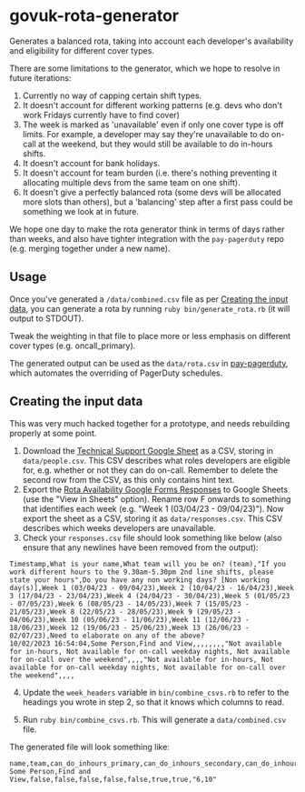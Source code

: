 # govuk-rota-generator

Generates a balanced rota, taking into account each developer's availability and eligibility for different cover types.

There are some limitations to the generator, which we hope to resolve in future iterations:

1. Currently no way of capping certain shift types.
1. It doesn't account for different working patterns (e.g. devs who don't work Fridays currently have to find cover)
1. The week is marked as 'unavailable' even if only one cover type is off limits. For example, a developer may say they're unavailable to do on-call at the weekend, but they would still be available to do in-hours shifts.
1. It doesn't account for bank holidays.
1. It doesn't account for team burden (i.e. there's nothing preventing it allocating multiple devs from the same team on one shift).
1. It doesn't give a perfectly balanced rota (some devs will be allocated more slots than others), but a 'balancing' step after a first pass could be something we look at in future.

We hope one day to make the rota generator think in terms of days rather than weeks, and also have tighter integration with the `pay-pagerduty` repo (e.g. merging together under a new name).

## Usage

Once you've generated a `/data/combined.csv` file as per [Creating the input data](#creating-the-input-data), you can generate a rota by running `ruby bin/generate_rota.rb` (it will output to STDOUT).

Tweak the weighting in that file to place more or less emphasis on different cover types (e.g. oncall_primary).

The generated output can be used as the `data/rota.csv` in [pay-pagerduty](https://github.com/alphagov/pay-pagerduty), which automates the overriding of PagerDuty schedules.

## Creating the input data

This was very much hacked together for a prototype, and needs rebuilding properly at some point.

1. Download the [Technical Support Google Sheet](https://docs.google.com/spreadsheets/d/1OTVm_k6MDdCFN1EFzrKXWu4iIPI7uR9mssI8AMwn7lU/edit#gid=1249170615) as a CSV, storing in `data/people.csv`.
   This CSV describes what roles developers are eligible for, e.g. whether or not they can do on-call.
   Remember to delete the second row from the CSV, as this only contains hint text.
2. Export the [Rota Availability Google Forms Responses](https://docs.google.com/forms/d/11Az5Y6acNYiqJPiIigHJRF-KdT8Fnpp2jmoQNysKzmg/edit#responses) to Google Sheets (use the "View in Sheets" option). Rename row F onwards to something that identifies each week (e.g. "Week 1 (03/04/23 - 09/04/23)"). Now export the sheet as a CSV, storing it as `data/responses.csv`. This CSV describes which weeks developers are unavailable.
3. Check your `responses.csv` file should look something like below (also ensure that any newlines have been removed from the output):

```csv
Timestamp,What is your name,What team will you be on? (team),"If you work different hours to the 9.30am-5.30pm 2nd line shifts, please state your hours",Do you have any non working days? [Non working day(s)],Week 1 (03/04/23 - 09/04/23),Week 2 (10/04/23 - 16/04/23),Week 3 (17/04/23 - 23/04/23),Week 4 (24/04/23 - 30/04/23),Week 5 (01/05/23 - 07/05/23),Week 6 (08/05/23 - 14/05/23),Week 7 (15/05/23 - 21/05/23),Week 8 (22/05/23 - 28/05/23),Week 9 (29/05/23 - 04/06/23),Week 10 (05/06/23 - 11/06/23),Week 11 (12/06/23 - 18/06/23),Week 12 (19/06/23 - 25/06/23),Week 13 (26/06/23 - 02/07/23),Need to elaborate on any of the above?
10/02/2023 16:54:04,Some Person,Find and View,,,,,,,,"Not available for in-hours, Not available for on-call weekday nights, Not available for on-call over the weekend",,,,"Not available for in-hours, Not available for on-call weekday nights, Not available for on-call over the weekend",,,,
```

4. Update the `week_headers` variable in `bin/combine_csvs.rb` to refer to the headings you wrote in step 2, so that it knows which columns to read.

5. Run `ruby bin/combine_csvs.rb`. This will generate a `data/combined.csv` file.

The generated file will look something like:

```csv
name,team,can_do_inhours_primary,can_do_inhours_secondary,can_do_inhours_primary_standby,can_do_inhours_secondary_standby,can_do_oncall_primary,can_do_oncall_secondary,forbidden_weeks
Some Person,Find and View,false,false,false,false,false,true,true,"6,10"
```
